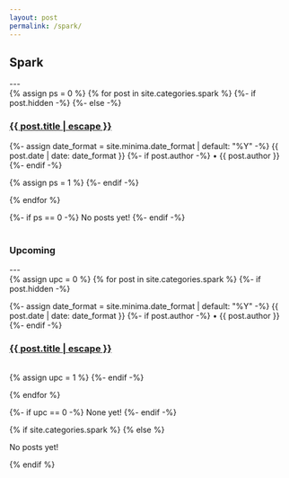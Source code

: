 ```yaml
---
layout: post
permalink: /spark/
---
```

<h2 class="post-list-heading">Spark</h2>
---
<br>
<div>
 {% assign ps = 0 %}
 {% for post in site.categories.spark %}
	{%- if post.hidden -%}
	{%- else -%}
	    <div>
	    <h3 class="post-title p-name" itemprop="name headline"><a href="">{{ post.title | escape }}</a></h3>
	    <p class="post-meta">
	      <time class="dt-published" datetime="{{ page.date | date_to_xmlschema }}" itemprop="datePublished">
	        {%- assign date_format = site.minima.date_format | default: "%Y" -%}
	        {{ post.date | date: date_format }}
	      </time>
	      {%- if post.author -%}
	        • <span itemprop="author" itemscope itemtype="http://schema.org/Person"><span class="p-author h-card" itemprop="name">{{ post.author }}</span></span>
	      {%- endif -%}</p>
	    </div>
	    {% assign ps = 1 %}
	{%- endif -%}
 
{% endfor %}
</div>

{%- if ps == 0 -%}
    No posts yet!
{%- endif -%}
<br><br>
<h3 class="post-list-heading">Upcoming</h3>
---
<br>
<div>
{% assign upc = 0 %}
{% for post in site.categories.spark %}
	{%- if post.hidden -%}
	    <div>
	    <p class="post-meta">
	      <time class="dt-published" datetime="{{ page.date | date_to_xmlschema }}" itemprop="datePublished">
	        {%- assign date_format = site.minima.date_format | default: "%Y" -%}
	        {{ post.date | date: date_format }}
	      </time>
	      {%- if post.author -%}
	        • <span itemprop="author" itemscope itemtype="http://schema.org/Person"><span class="p-author h-card" itemprop="name">{{ post.author }}</span></span>
	      {%- endif -%}</p>
	    <h3 class="post-title p-name" itemprop="name headline"><a href="">{{ post.title | escape }}</a></h3>
	    </div><br>
	    {% assign upc = 1 %}
	{%- endif -%}
 
{% endfor %}
</div>
{%- if upc == 0 -%}
    None yet!
{%- endif -%}

{% if site.categories.spark %}
{% else %}
   <div><p align="centre">No posts yet!</p></div>
{% endif %}
